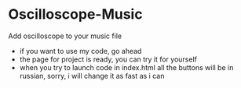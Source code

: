# Oscilloscope-Music
Add oscilloscope to your music file


* if you want to use my code, go ahead
* the page for project is ready, you can try it for yourself
* when you try to launch code in index.html all the buttons will be in russian, sorry, i will change it as fast as i can
